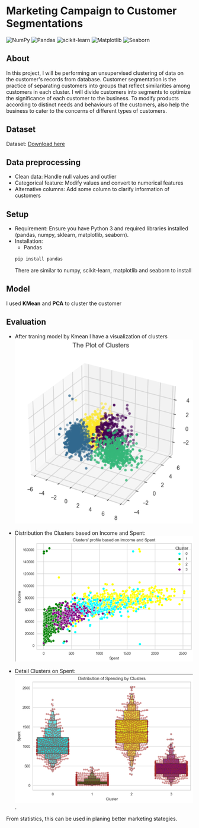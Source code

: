 # Marketing Campaign to Customer Segmentations 
![NumPy](https://img.shields.io/badge/numpy-%23013243.svg?style=for-the-badge&logo=numpy&logoColor=white)
![Pandas](https://img.shields.io/badge/pandas-%23150458.svg?style=for-the-badge&logo=pandas&logoColor=white)
![scikit-learn](https://img.shields.io/badge/scikit--learn-%23F7931E.svg?style=for-the-badge&logo=scikit-learn&logoColor=white)
![Matplotlib](https://img.shields.io/badge/matplotlib-%233A4CAA.svg?style=for-the-badge&logo=matplotlib&logoColor=white)
![Seaborn](https://img.shields.io/badge/seaborn-%2302B6D6.svg?style=for-the-badge&logo=seaborn&logoColor=white)

## About

In this project, I will be performing an unsupervised clustering of data on the customer's records from database. 
Customer segmentation is the practice of separating customers into groups that reflect similarities among customers in each cluster. 
I will divide customers into segments to optimize the significance of each customer to the business.
To modify products according to distinct needs and behaviours of the customers, also help the business to cater to the concerns of different types of customers.

## Dataset
Dataset: [Download here](https://github.com/tranvietcuong03/Customer_Segmentation/blob/master/marketing_campaign.csv) <br>

## Data preprocessing

* Clean data: Handle null values and outlier
* Categorical feature: Modify values and convert to numerical features
* Alternative columns: Add some column to clarify information of customers

## Setup
- Requirement: Ensure you have Python 3 and required libraries installed (pandas, numpy, sklearn, matplotlib, seaborn).
- Installation:
  * Pandas
  ```sh
  pip install pandas
  ```
  There are similar to numpy, scikit-learn, matplotlib and seaborn to install
  
## Model
I used **KMean** and **PCA** to cluster the customer

## Evaluation
* After traning model by Kmean I have a visualization of clusters
  ![...](https://github.com/tranvietcuong03/Customer_Segmentation/blob/master/PCA.png)

* Distribution the Clusters based on Income and Spent:
![...](https://github.com/tranvietcuong03/Customer_Segmentation/blob/master/Income_Spent.png)

* Detail Clusters on Spent:
![...](https://github.com/tranvietcuong03/Customer_Segmentation/blob/master/Cluster_Spent.png).

From statistics, this can be used in planing better marketing stategies.
